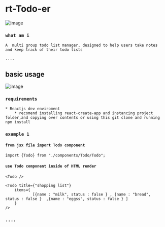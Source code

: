# rt-Todo-er

![image](https://user-images.githubusercontent.com/12083103/224010918-b52efd1e-891c-4914-8140-4715c6821391.png)


### `what am i`
    A  multi group todo list manager, designed to help users take notes and keep track of their todo lists

    ....
## basic usage
![image](https://user-images.githubusercontent.com/12083103/224010283-984346c9-eae9-4382-a458-0481da9b9e80.png)

### `requirements`

    * Reactjs dev enviroment 
        * recomend installing react-create-app and instancing project folder,and copying over contents or using this git clone and running npm install 
    

### `example 1`
#### `from jsx file import Todo component`
    import {Todo} from "./components/Todo/Todo";

#### `use Todo component inside of HTML render `
    <Todo />
    
    <Todo title={"shopping list"} 
        items={
                [{name : "milk", status : false } , {name : "bread", status : false }  ,{name : "eggss", status : false } ]
        }  
    />  


### `....`

